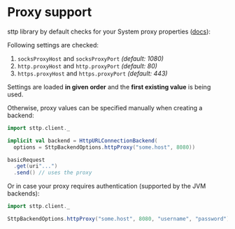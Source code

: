 # Proxy support

sttp library by default checks for your System proxy properties ([docs](https://docs.oracle.com/javase/8/docs/api/java/net/doc-files/net-properties.html)):

Following settings are checked:

1. `socksProxyHost` and `socksProxyPort` *(default: 1080)*
2. `http.proxyHost` and `http.proxyPort` *(default: 80)*
3. `https.proxyHost` and `https.proxyPort` *(default: 443)*

Settings are loaded **in given order** and the **first existing value** is being used.

Otherwise, proxy values can be specified manually when creating a backend:

```scala mdoc:compile-only
import sttp.client._

implicit val backend = HttpURLConnectionBackend(
  options = SttpBackendOptions.httpProxy("some.host", 8080))

basicRequest
  .get(uri"...")
  .send() // uses the proxy
```

Or in case your proxy requires authentication (supported by the JVM backends):

```scala mdoc:compile-only
import sttp.client._

SttpBackendOptions.httpProxy("some.host", 8080, "username", "password")
```
